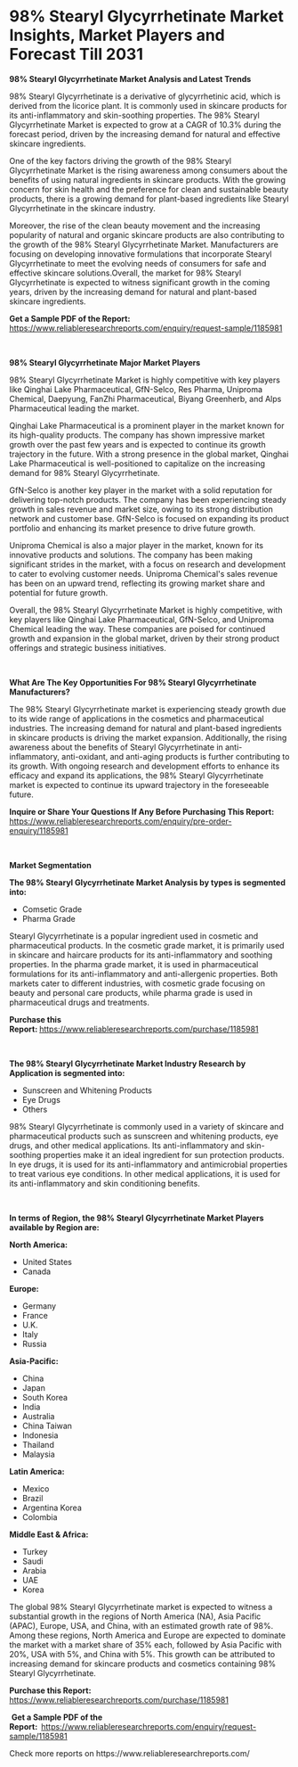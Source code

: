 <p><h1>98% Stearyl Glycyrrhetinate Market Insights, Market Players and Forecast Till 2031</h1></p><p><strong>98% Stearyl Glycyrrhetinate Market Analysis and Latest Trends</strong></p>
<p><p>98% Stearyl Glycyrrhetinate is a derivative of glycyrrhetinic acid, which is derived from the licorice plant. It is commonly used in skincare products for its anti-inflammatory and skin-soothing properties. The 98% Stearyl Glycyrrhetinate Market is expected to grow at a CAGR of 10.3% during the forecast period, driven by the increasing demand for natural and effective skincare ingredients.</p><p>One of the key factors driving the growth of the 98% Stearyl Glycyrrhetinate Market is the rising awareness among consumers about the benefits of using natural ingredients in skincare products. With the growing concern for skin health and the preference for clean and sustainable beauty products, there is a growing demand for plant-based ingredients like Stearyl Glycyrrhetinate in the skincare industry.</p><p>Moreover, the rise of the clean beauty movement and the increasing popularity of natural and organic skincare products are also contributing to the growth of the 98% Stearyl Glycyrrhetinate Market. Manufacturers are focusing on developing innovative formulations that incorporate Stearyl Glycyrrhetinate to meet the evolving needs of consumers for safe and effective skincare solutions.Overall, the market for 98% Stearyl Glycyrrhetinate is expected to witness significant growth in the coming years, driven by the increasing demand for natural and plant-based skincare ingredients.</p></p>
<p><strong>Get a Sample PDF of the Report:&nbsp;</strong> <a href="https://www.reliableresearchreports.com/enquiry/request-sample/1185981">https://www.reliableresearchreports.com/enquiry/request-sample/1185981</a></p>
<p>&nbsp;</p>
<p><strong>98% Stearyl Glycyrrhetinate Major Market Players</strong></p>
<p><p>98% Stearyl Glycyrrhetinate Market is highly competitive with key players like Qinghai Lake Pharmaceutical, GfN-Selco, Res Pharma, Uniproma Chemical, Daepyung, FanZhi Pharmaceutical, Biyang Greenherb, and Alps Pharmaceutical leading the market. </p><p>Qinghai Lake Pharmaceutical is a prominent player in the market known for its high-quality products. The company has shown impressive market growth over the past few years and is expected to continue its growth trajectory in the future. With a strong presence in the global market, Qinghai Lake Pharmaceutical is well-positioned to capitalize on the increasing demand for 98% Stearyl Glycyrrhetinate.</p><p>GfN-Selco is another key player in the market with a solid reputation for delivering top-notch products. The company has been experiencing steady growth in sales revenue and market size, owing to its strong distribution network and customer base. GfN-Selco is focused on expanding its product portfolio and enhancing its market presence to drive future growth.</p><p>Uniproma Chemical is also a major player in the market, known for its innovative products and solutions. The company has been making significant strides in the market, with a focus on research and development to cater to evolving customer needs. Uniproma Chemical's sales revenue has been on an upward trend, reflecting its growing market share and potential for future growth.</p><p>Overall, the 98% Stearyl Glycyrrhetinate Market is highly competitive, with key players like Qinghai Lake Pharmaceutical, GfN-Selco, and Uniproma Chemical leading the way. These companies are poised for continued growth and expansion in the global market, driven by their strong product offerings and strategic business initiatives.</p></p>
<p>&nbsp;</p>
<p><strong>What Are The Key Opportunities For 98% Stearyl Glycyrrhetinate Manufacturers?</strong></p>
<p><p>The 98% Stearyl Glycyrrhetinate market is experiencing steady growth due to its wide range of applications in the cosmetics and pharmaceutical industries. The increasing demand for natural and plant-based ingredients in skincare products is driving the market expansion. Additionally, the rising awareness about the benefits of Stearyl Glycyrrhetinate in anti-inflammatory, anti-oxidant, and anti-aging products is further contributing to its growth. With ongoing research and development efforts to enhance its efficacy and expand its applications, the 98% Stearyl Glycyrrhetinate market is expected to continue its upward trajectory in the foreseeable future.</p></p>
<p><strong>Inquire or Share Your Questions If Any Before Purchasing This Report:</strong> <a href="https://www.reliableresearchreports.com/enquiry/pre-order-enquiry/1185981">https://www.reliableresearchreports.com/enquiry/pre-order-enquiry/1185981</a></p>
<p>&nbsp;</p>
<p><strong>Market Segmentation</strong></p>
<p><strong>The 98% Stearyl Glycyrrhetinate Market Analysis by types is segmented into:</strong></p>
<p><ul><li>Comsetic Grade</li><li>Pharma Grade</li></ul></p>
<p><p>Stearyl Glycyrrhetinate is a popular ingredient used in cosmetic and pharmaceutical products. In the cosmetic grade market, it is primarily used in skincare and haircare products for its anti-inflammatory and soothing properties. In the pharma grade market, it is used in pharmaceutical formulations for its anti-inflammatory and anti-allergenic properties. Both markets cater to different industries, with cosmetic grade focusing on beauty and personal care products, while pharma grade is used in pharmaceutical drugs and treatments.</p></p>
<p><strong>Purchase this Report:&nbsp;</strong><a href="https://www.reliableresearchreports.com/purchase/1185981">https://www.reliableresearchreports.com/purchase/1185981</a></p>
<p>&nbsp;</p>
<p><strong>The 98% Stearyl Glycyrrhetinate Market Industry Research by Application is segmented into:</strong></p>
<p><ul><li>Sunscreen and Whitening Products</li><li>Eye Drugs</li><li>Others</li></ul></p>
<p><p>98% Stearyl Glycyrrhetinate is commonly used in a variety of skincare and pharmaceutical products such as sunscreen and whitening products, eye drugs, and other medical applications. Its anti-inflammatory and skin-soothing properties make it an ideal ingredient for sun protection products. In eye drugs, it is used for its anti-inflammatory and antimicrobial properties to treat various eye conditions. In other medical applications, it is used for its anti-inflammatory and skin conditioning benefits.</p></p>
<p>&nbsp;</p>
<p><strong>In terms of Region, the 98% Stearyl Glycyrrhetinate Market Players available by Region are:</strong></p>
<p>
    <p> <strong> North America: </strong>
        <ul>
            <li>United States</li>
            <li>Canada</li>
        </ul>
        </p> 
    <p> <strong> Europe: </strong>
        <ul>
            <li>Germany</li>
            <li>France</li>
            <li>U.K.</li>
            <li>Italy</li>
            <li>Russia</li>
        </ul>
        </p> 
    <p> <strong> Asia-Pacific: </strong>
        <ul>
            <li>China</li>
            <li>Japan</li>
            <li>South Korea</li>
            <li>India</li>
            <li>Australia</li>
            <li>China Taiwan</li>
            <li>Indonesia</li>
            <li>Thailand</li>
            <li>Malaysia</li>
        </ul>
        </p> 
    <p> <strong> Latin America: </strong>
        <ul>
            <li>Mexico</li>
            <li>Brazil</li>
            <li>Argentina Korea</li>
            <li>Colombia</li>
        </ul>
        </p> 
    <p> <strong> Middle East & Africa: </strong>
        <ul>
            <li>Turkey</li>
            <li>Saudi</li>
            <li>Arabia</li>
            <li>UAE</li>
            <li>Korea</li>
        </ul>
    </p>
    </p>
<p><p>The global 98% Stearyl Glycyrrhetinate market is expected to witness a substantial growth in the regions of North America (NA), Asia Pacific (APAC), Europe, USA, and China, with an estimated growth rate of 98%. Among these regions, North America and Europe are expected to dominate the market with a market share of 35% each, followed by Asia Pacific with 20%, USA with 5%, and China with 5%. This growth can be attributed to increasing demand for skincare products and cosmetics containing 98% Stearyl Glycyrrhetinate.</p></p>
<p><strong>Purchase this Report: </strong><a href="https://www.reliableresearchreports.com/purchase/1185981">https://www.reliableresearchreports.com/purchase/1185981</a></p>
<p>&nbsp;<strong>Get a Sample PDF of the Report:&nbsp;&nbsp;</strong><a href="https://www.reliableresearchreports.com/enquiry/request-sample/1185981">https://www.reliableresearchreports.com/enquiry/request-sample/1185981</a></p>
<p><strong></strong></p>
<p>Check more reports on https://www.reliableresearchreports.com/</p>